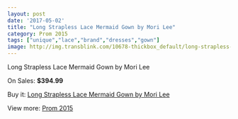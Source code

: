 ```yaml
---
layout: post
date: '2017-05-02'
title: "Long Strapless Lace Mermaid Gown by Mori Lee"
category: Prom 2015
tags: ["unique","lace","brand","dresses","gown"]
image: http://img.transblink.com/10678-thickbox_default/long-strapless-lace-mermaid-gown-by-mori-lee.jpg
---
```

Long Strapless Lace Mermaid Gown by Mori Lee

On Sales: **$394.99**
<a href="https://www.transblink.com/en/prom-2015/3471-long-strapless-lace-mermaid-gown-by-mori-lee.html"><amp-img layout="responsive" width="600" height="600" src="//img.transblink.com/10678-thickbox_default/long-strapless-lace-mermaid-gown-by-mori-lee.jpg" alt="Long Strapless Lace Mermaid Gown by Mori Lee 0" /></a>
<a href="https://www.transblink.com/en/prom-2015/3471-long-strapless-lace-mermaid-gown-by-mori-lee.html"><amp-img layout="responsive" width="600" height="600" src="//img.transblink.com/10680-thickbox_default/long-strapless-lace-mermaid-gown-by-mori-lee.jpg" alt="Long Strapless Lace Mermaid Gown by Mori Lee 1" /></a>
<a href="https://www.transblink.com/en/prom-2015/3471-long-strapless-lace-mermaid-gown-by-mori-lee.html"><amp-img layout="responsive" width="600" height="600" src="//img.transblink.com/10679-thickbox_default/long-strapless-lace-mermaid-gown-by-mori-lee.jpg" alt="Long Strapless Lace Mermaid Gown by Mori Lee 2" /></a>

Buy it: [Long Strapless Lace Mermaid Gown by Mori Lee](https://www.transblink.com/en/prom-2015/3471-long-strapless-lace-mermaid-gown-by-mori-lee.html "Long Strapless Lace Mermaid Gown by Mori Lee")

View more: [Prom 2015](https://www.transblink.com/en/10-prom-2015 "Prom 2015")